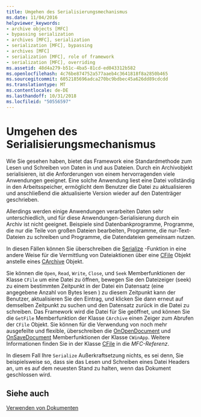 ```yaml
---
title: Umgehen des Serialisierungsmechanismus
ms.date: 11/04/2016
helpviewer_keywords:
- archive objects [MFC]
- bypassing serialization
- archives [MFC], serialization
- serialization [MFC], bypassing
- archives [MFC]
- serialization [MFC], role of framework
- serialization [MFC], overriding
ms.assetid: 48d4a279-b51c-4ba5-81cd-ed043312b582
ms.openlocfilehash: 4c76be874752a577aaeb4c3641818f8a2850b465
ms.sourcegitcommit: 6052185696adca270bc9bdbec45a626dd89cdcdd
ms.translationtype: MT
ms.contentlocale: de-DE
ms.lasthandoff: 10/31/2018
ms.locfileid: "50556597"
---
```

# <a name="bypassing-the-serialization-mechanism"></a>Umgehen des Serialisierungsmechanismus

Wie Sie gesehen haben, bietet das Framework eine Standardmethode zum Lesen und Schreiben von Daten in und aus Dateien. Durch ein Archivobjekt serialisieren, ist die Anforderungen von einem hervorragenden viele Anwendungen geeignet. Eine solche Anwendung liest eine Datei vollständig in den Arbeitsspeicher, ermöglicht dem Benutzer die Datei zu aktualisieren und anschließend die aktualisierte Version wieder auf den Datenträger geschrieben.

Allerdings werden einige Anwendungen verarbeiten Daten sehr unterschiedlich, und für diese Anwendungen-Serialisierung durch ein Archiv ist nicht geeignet. Beispiele sind Datenbankprogramme, Programme, die nur die Teile von großen Dateien bearbeiten, Programme, die nur-Text-Dateien zu schreiben und Programme, die Datendateien gemeinsam nutzen.

In diesen Fällen können Sie überschreiben die [Serialize](../mfc/reference/cobject-class.md#serialize) -Funktion in eine andere Weise für die Vermittlung von Dateiaktionen über eine [CFile](../mfc/reference/cfile-class.md) Objekt anstelle eines [CArchive](../mfc/reference/carchive-class.md) Objekt.

Sie können die `Open`, `Read`, `Write`, `Close`, und `Seek` Memberfunktionen der Klasse `CFile` um eine Datei zu öffnen, bewegen Sie den Dateizeiger (seek) zu einem bestimmten Zeitpunkt in der Datei ein Datensatz (eine angegebene Anzahl von Bytes lesen ) zu diesem Zeitpunkt kann der Benutzer, aktualisieren Sie den Eintrag, und klicken Sie dann erneut auf demselben Zeitpunkt zu suchen und den Datensatz zurück in die Datei zu schreiben. Das Framework wird die Datei für Sie geöffnet, und können Sie die `GetFile` Memberfunktion der Klasse `CArchive` einen Zeiger zum Abrufen der `CFile` Objekt. Sie können für die Verwendung von noch mehr ausgefeilte und flexible, überschreiben die [OnOpenDocument](../mfc/reference/cdocument-class.md#onopendocument) und [OnSaveDocument](../mfc/reference/cdocument-class.md#onsavedocument) Memberfunktionen der Klasse `CWinApp`. Weitere Informationen finden Sie in der Klasse [CFile](../mfc/reference/cfile-class.md) in die *MFC-Referenz*.

In diesem Fall Ihre `Serialize` Außerkraftsetzung nichts, es sei denn, Sie beispielsweise so, dass sie das Lesen und Schreiben eines Datei Headers an, um es auf dem neuesten Stand zu halten, wenn das Dokument geschlossen wird.

## <a name="see-also"></a>Siehe auch

[Verwenden von Dokumenten](../mfc/using-documents.md)

